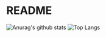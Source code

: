 # README

![Anurag's github stats](https://github-readme-stats.vercel.app/api?username=0xRory&theme=vue-dark)
![Top Langs](https://github-readme-stats.vercel.app/api/top-langs/?username=0xRory&layout=compact&theme=vue-dark)
